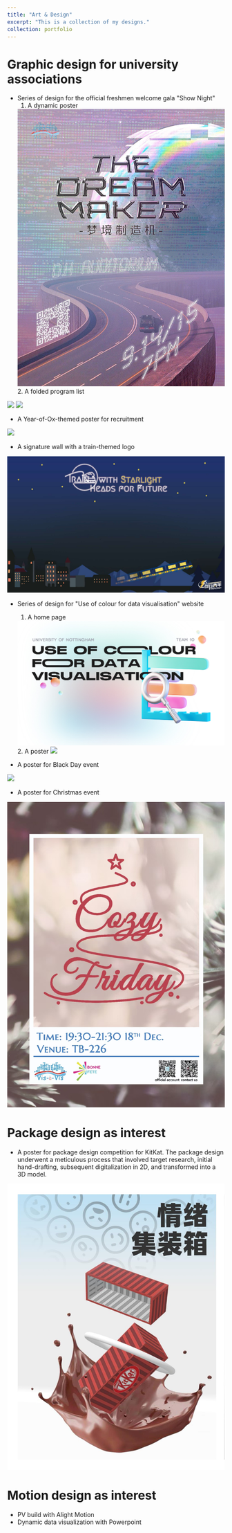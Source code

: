 ```yaml
---
title: "Art & Design"
excerpt: "This is a collection of my designs."
collection: portfolio
---
```



# Graphic design for university associations
- Series of design for the official freshmen welcome gala "Show Night"
   1. A dynamic poster
   <img src='/images/poster-shownight.gif'>
   2. A folded program list
<img src='/images/programmelist-shownightcover.jpg'>
<img src='/images/programmelist-shownight.jpg'>

- A Year-of-Ox-themed poster for recruitment
<img src='/images/poster-ox.jpg'>

- A signature wall with a train-themed logo
<img src='/images/signaturewall-train.jpg'>

- Series of design for "Use of colour for data visualisation" website
  1. A home page
   <img src='/images/homepage.jpg'>
  2. A poster
   <img src='/images/poster-useofcolour.png'>

- A poster for Black Day event
<img src='/images/poster-blackday.jpg'>

- A poster for Christmas event
<img src='/images/poster-xmas.jpg'>

# Package design as interest
- A poster for package design competition for KitKat. The package design underwent a meticulous process that involved target research, initial hand-drafting, subsequent digitalization in 2D, and transformed into a 3D model.
<img src='/images/poster-kitkat.jpg'>

# Motion design as interest
- PV build with Alight Motion
- Dynamic data visualization with Powerpoint